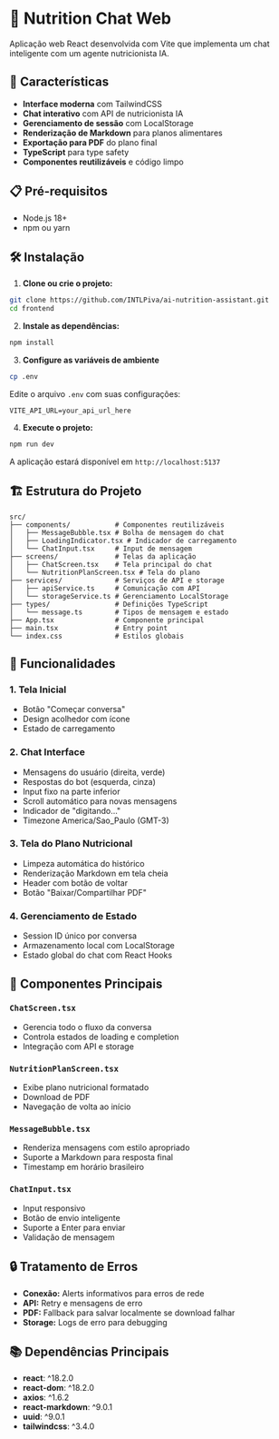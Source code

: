 # 🥗 Nutrition Chat Web

Aplicação web React desenvolvida com Vite que implementa um chat inteligente com um agente nutricionista IA.

## 🚀 Características

- **Interface moderna** com TailwindCSS
- **Chat interativo** com API de nutricionista IA
- **Gerenciamento de sessão** com LocalStorage
- **Renderização de Markdown** para planos alimentares
- **Exportação para PDF** do plano final
- **TypeScript** para type safety
- **Componentes reutilizáveis** e código limpo

## 📋 Pré-requisitos

- Node.js 18+
- npm ou yarn

## 🛠️ Instalação

1. **Clone ou crie o projeto:**

```bash
git clone https://github.com/INTLPiva/ai-nutrition-assistant.git
cd frontend
```

2. **Instale as dependências:**

```bash
npm install
```

3. **Configure as variáveis de ambiente**

```bash
cp .env
```

Edite o arquivo `.env` com suas configurações:

```env
VITE_API_URL=your_api_url_here
```

4. **Execute o projeto:**

```bash
npm run dev
```

A aplicação estará disponível em `http://localhost:5137`

## 🏗️ Estrutura do Projeto

```
src/
├── components/           # Componentes reutilizáveis
│   ├── MessageBubble.tsx # Bolha de mensagem do chat
│   ├── LoadingIndicator.tsx # Indicador de carregamento
│   └── ChatInput.tsx     # Input de mensagem
├── screens/              # Telas da aplicação
│   ├── ChatScreen.tsx    # Tela principal do chat
│   └── NutritionPlanScreen.tsx # Tela do plano
├── services/             # Serviços de API e storage
│   ├── apiService.ts     # Comunicação com API
│   └── storageService.ts # Gerenciamento LocalStorage
├── types/                # Definições TypeScript
│   └── message.ts        # Tipos de mensagem e estado
├── App.tsx               # Componente principal
├── main.tsx              # Entry point
└── index.css             # Estilos globais
```

## 📱 Funcionalidades

### 1. Tela Inicial

- Botão "Começar conversa"
- Design acolhedor com ícone
- Estado de carregamento

### 2. Chat Interface

- Mensagens do usuário (direita, verde)
- Respostas do bot (esquerda, cinza)
- Input fixo na parte inferior
- Scroll automático para novas mensagens
- Indicador de "digitando..."
- Timezone America/Sao_Paulo (GMT-3)

### 3. Tela do Plano Nutricional

- Limpeza automática do histórico
- Renderização Markdown em tela cheia
- Header com botão de voltar
- Botão "Baixar/Compartilhar PDF"

### 4. Gerenciamento de Estado

- Session ID único por conversa
- Armazenamento local com LocalStorage
- Estado global do chat com React Hooks

## 🧩 Componentes Principais

### `ChatScreen.tsx`

- Gerencia todo o fluxo da conversa
- Controla estados de loading e completion
- Integração com API e storage

### `NutritionPlanScreen.tsx`

- Exibe plano nutricional formatado
- Download de PDF
- Navegação de volta ao início

### `MessageBubble.tsx`

- Renderiza mensagens com estilo apropriado
- Suporte a Markdown para resposta final
- Timestamp em horário brasileiro

### `ChatInput.tsx`

- Input responsivo
- Botão de envio inteligente
- Suporte a Enter para enviar
- Validação de mensagem

## 🔒 Tratamento de Erros

- **Conexão:** Alerts informativos para erros de rede
- **API:** Retry e mensagens de erro
- **PDF:** Fallback para salvar localmente se download falhar
- **Storage:** Logs de erro para debugging

## 📚 Dependências Principais

- **react**: ^18.2.0
- **react-dom**: ^18.2.0
- **axios**: ^1.6.2
- **react-markdown**: ^9.0.1
- **uuid**: ^9.0.1
- **tailwindcss**: ^3.4.0
